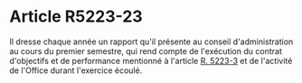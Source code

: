 # Article R5223-23

Il dresse chaque année un rapport qu'il présente au conseil d'administration au cours du premier semestre, qui rend compte de l'exécution du contrat d'objectifs et de performance mentionné à l'article [R. 5223-3][1] et de l'activité de l'Office durant l'exercice écoulé.

 [1]: /affichCodeArticle.do?cidTexte=LEGITEXT000006072050&idArticle=LEGIARTI000018495698&dateTexte=&categorieLien=cid